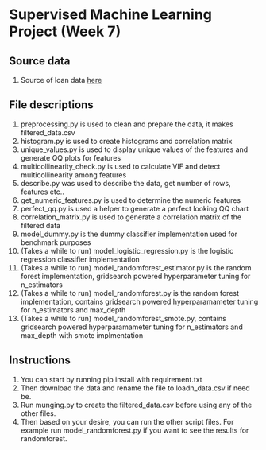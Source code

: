 # Supervised Machine Learning Project (Week 7)

## Source data

1. Source of loan data [here](https://www.kaggle.com/datasets/yasserh/loan-default-dataset/data)

## File descriptions

1. preprocessing.py is used to clean and prepare the data, it makes filtered_data.csv
2. histogram.py is used to create histograms and correlation matrix
3. unique_values.py is used to display unique values of the features and generate QQ plots for features
4. multicollinearity_check.py is used to calculate VIF and detect multicollinearity among features
5. describe.py was used to describe the data, get number of rows, features etc..
6. get_numeric_features.py is used to determine the numeric features
7. perfect_qq.py is used a helper to generate a perfect looking QQ chart
8. correlation_matrix.py is used to generate a correlation matrix of the filtered data
9. model_dummy.py is the dummy classifier implementation used for benchmark purposes
10. (Takes a while to run) model_logistic_regression.py is the logistic regression classifier implementation
11. (Takes a while to run) model_randomforest_estimator.py is the random forest implementation, gridsearch powered hyperparameter tuning for n_estimators
12. (Takes a while to run) model_randomforest.py is the random forest implementation, contains gridsearch powered hyperparamameter tuning for n_estimators and max_depth
13. (Takes a while to run) model_randomforest_smote.py, contains gridsearch powered hyperparamameter tuning for n_estimators and max_depth with smote implmentation

## Instructions

1. You can start by running pip install with requirement.txt
2. Then download the data and rename the file to loadn_data.csv if need be.
3. Run munging.py to create the filtered_data.csv before using any of the other files.
4. Then based on your desire, you can run the other script files. For example run model_randomforest.py if you want to see the results for randomforest.
